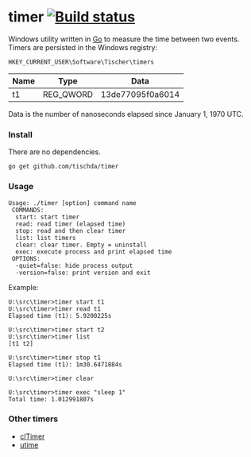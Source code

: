 ﻿# timer [![Build status](https://ci.appveyor.com/api/projects/status/au8q12tabnam2t9a?svg=true)](https://ci.appveyor.com/project/tischda/timer)

Windows utility written in [Go](https://www.golang.org) to measure the time between two events.
Timers are persisted in the Windows registry:

`HKEY_CURRENT_USER\Software\Tischer\timers`

Name  | Type      | Data
----  | ----      | ----
t1    | REG_QWORD | 13de77095f0a6014

Data is the number of nanoseconds elapsed since January 1, 1970 UTC.

### Install

There are no dependencies.

~~~
go get github.com/tischda/timer
~~~

### Usage

~~~
Usage: ./timer [option] command name
 COMMANDS:
  start: start timer
  read: read timer (elapsed time)
  stop: read and then clear timer
  list: list timers
  clear: clear timer. Empty = uninstall
  exec: execute process and print elapsed time
 OPTIONS:
  -quiet=false: hide process output
  -version=false: print version and exit
~~~

Example:

~~~
U:\src\timer>timer start t1
U:\src\timer>timer read t1
Elapsed time (t1): 5.9200225s

U:\src\timer>timer start t2
U:\src\timer>timer list
[t1 t2]

U:\src\timer>timer stop t1
Elapsed time (t1): 1m30.6471884s

U:\src\timer>timer clear

U:\src\timer>timer exec "sleep 1"
Total time: 1.012991807s
~~~

### Other timers

* [clTimer](http://www.cylog.org/tools/cmdline.jsp)
* [utime](http://www.rohitab.com/discuss/topic/38678-unix-time-on-windows/)
